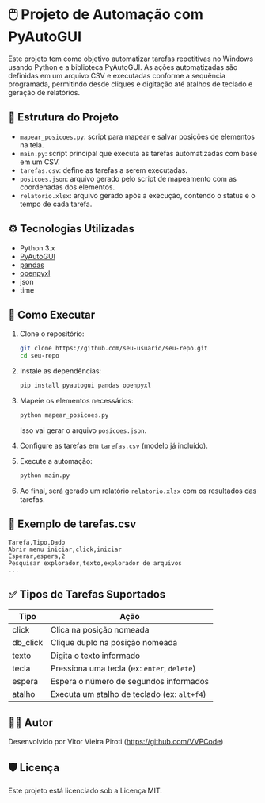 # 🖱️ Projeto de Automação com PyAutoGUI

Este projeto tem como objetivo automatizar tarefas repetitivas no Windows usando Python e a biblioteca PyAutoGUI. As ações automatizadas são definidas em um arquivo CSV e executadas conforme a sequência programada, permitindo desde cliques e digitação até atalhos de teclado e geração de relatórios.

## 📁 Estrutura do Projeto

- `mapear_posicoes.py`: script para mapear e salvar posições de elementos na tela.
- `main.py`: script principal que executa as tarefas automatizadas com base em um CSV.
- `tarefas.csv`: define as tarefas a serem executadas.
- `posicoes.json`: arquivo gerado pelo script de mapeamento com as coordenadas dos elementos.
- `relatorio.xlsx`: arquivo gerado após a execução, contendo o status e o tempo de cada tarefa.

## ⚙️ Tecnologias Utilizadas

- Python 3.x
- [PyAutoGUI](https://pypi.org/project/PyAutoGUI/)
- [pandas](https://pypi.org/project/pandas/)
- [openpyxl](https://pypi.org/project/openpyxl/)
- json
- time

## 🚀 Como Executar

1. Clone o repositório:
   ```bash
   git clone https://github.com/seu-usuario/seu-repo.git
   cd seu-repo
   ```

2. Instale as dependências:
   ```bash
   pip install pyautogui pandas openpyxl
   ```

3. Mapeie os elementos necessários:
   ```bash
   python mapear_posicoes.py
   ```
   Isso vai gerar o arquivo `posicoes.json`.

4. Configure as tarefas em `tarefas.csv` (modelo já incluído).

5. Execute a automação:
   ```bash
   python main.py
   ```

6. Ao final, será gerado um relatório `relatorio.xlsx` com os resultados das tarefas.

## 📝 Exemplo de tarefas.csv

```csv
Tarefa,Tipo,Dado
Abrir menu iniciar,click,iniciar
Esperar,espera,2
Pesquisar explorador,texto,explorador de arquivos
...
```

## ✅ Tipos de Tarefas Suportados

| Tipo     | Ação                                             |
|----------|--------------------------------------------------|
| click    | Clica na posição nomeada                         |
| db_click | Clique duplo na posição nomeada                  |
| texto    | Digita o texto informado                         |
| tecla    | Pressiona uma tecla (ex: `enter`, `delete`)      |
| espera   | Espera o número de segundos informados           |
| atalho   | Executa um atalho de teclado (ex: `alt+f4`)      |

## 👨‍💻 Autor

Desenvolvido por Vitor Vieira Piroti (https://github.com/VVPCode)

## 🛡️ Licença

Este projeto está licenciado sob a Licença MIT.
